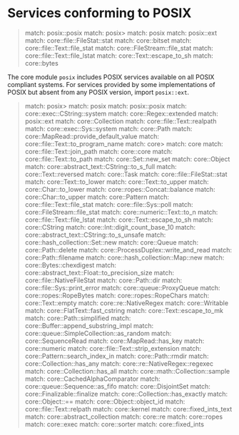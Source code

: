 # Services conforming to POSIX

> match: posix::posix
> match: posix>
> match: posix
> match: posix::ext
> match: core::file::FileStat::stat
> match: core::bitset
> match: core::file::Text::file_stat
> match: core::FileStream::file_stat
> match: core::file::Text::file_lstat
> match: core::Text::escape_to_sh
> match: core::bytes

The core module `posix` includes POSIX services available on all POSIX compliant systems.
For services provided by some implementations of POSIX but absent from any POSIX version,
import `posix::ext`.

> match: posix>
> match: posix
> match: posix::posix
> match: core::exec::CString::system
> match: core::Regex::extended
> match: posix::ext
> match: core::Collection
> match: core::file::Text::realpath
> match: core::exec::Sys::system
> match: core::Path
> match: core::MapRead::provide_default_value
> match: core::file::Text::to_program_name
> match: core>
> match: core
> match: core::file::Text::join_path
> match: core::core
> match: core::file::Text::to_path
> match: core::Set::new_set
> match: core::Object
> match: core::abstract_text::CString::to_s_full
> match: core::Text::reversed
> match: core::Task
> match: core::file::FileStat::stat
> match: core::Text::to_lower
> match: core::Text::to_upper
> match: core::Char::to_lower
> match: core::ropes::Concat::balance
> match: core::Char::to_upper
> match: core::Pattern
> match: core::file::Text::file_stat
> match: core::file::Sys::poll
> match: core::FileStream::file_stat
> match: core::numeric::Text::to_n
> match: core::file::Text::file_lstat
> match: core::Text::escape_to_sh
> match: core::CString
> match: core::Int::digit_count_base_10
> match: core::abstract_text::CString::to_s_unsafe
> match: core::hash_collection::Set::new
> match: core::Queue
> match: core::Path::delete
> match: core::ProcessDuplex::write_and_read
> match: core::Path::filename
> match: core::hash_collection::Map::new
> match: core::Bytes::chexdigest
> match: core::abstract_text::Float::to_precision_size
> match: core::file::NativeFileStat
> match: core::Path::dir
> match: core::file::Sys::print_error
> match: core::queue::ProxyQueue
> match: core::ropes::RopeBytes
> match: core::ropes::RopeChars
> match: core::Text::empty
> match: core::re::NativeRegex
> match: core::Writable
> match: core::FlatText::fast_cstring
> match: core::Text::escape_to_mk
> match: core::Path::simplified
> match: core::Buffer::append_substring_impl
> match: core::queue::SimpleCollection::as_random
> match: core::SequenceRead
> match: core::MapRead::has_key
> match: core::numeric
> match: core::file::Text::strip_extension
> match: core::Pattern::search_index_in
> match: core::Path::rmdir
> match: core::Collection::has_any
> match: core::re::NativeRegex::regexec
> match: core::Collection::has_all
> match: core::math::Collection::sample
> match: core::CachedAlphaComparator
> match: core::queue::Sequence::as_fifo
> match: core::DisjointSet
> match: core::Finalizable::finalize
> match: core::Collection::has_exactly
> match: core::Object::==
> match: core::Object::object_id
> match: core::file::Text::relpath
> match: core::kernel
> match: core::fixed_ints_text
> match: core::abstract_collection
> match: core::re
> match: core::ropes
> match: core::exec
> match: core::sorter
> match: core::fixed_ints

